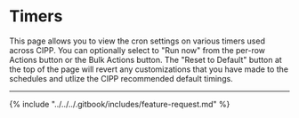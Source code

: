 # Timers

This page allows you to view the cron settings on various timers used across CIPP. You can optionally select to "Run now" from the per-row Actions button or the Bulk Actions button. The "Reset to Default" button at the top of the page will revert any customizations that you have made to the schedules and utlize the CIPP recommended default timings.

***

{% include "../../../.gitbook/includes/feature-request.md" %}
